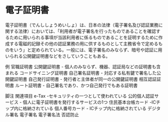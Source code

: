# 電子証明書

電子証明書（でんししょうめいしょ）は、日本の法律（電子署名及び認証業務に関する法律）においては、「利用者が電子署名を行ったものであることを確認するために用いられる事項が当該利用者に係るものであることを証明するために作成する電磁的記録その他の認証業務の用に供するものとして主務省令で定めるものをいう」と定められている。一般には、電子署名のみならず、暗号や認証に用いられる公開鍵証明書などをさしていうこともある。

例
官職証明書
公開鍵証明書 - 個人のみならず、機器、認証局などの証明書も含まれる
コードサイニング証明書
自己署名証明書 - 対応する私有鍵で署名した公開鍵証明書
自己発行証明書 - 発行者と主体者が同一の公開鍵証明書
相互認証証明書
ルート証明書 - 自己署名であり、かつ自己発行でもある証明書

脚注
関連項目
e-Tax -セキュリティの一つとして使われている
公的個人認証サービス - 個人に電子証明書を発行するサービスの1つ
住民基本台帳カード -ICチップ内に格納されている
個人番号カード - ICチップ内に格納されている
デジタル署名
電子署名
電子署名法
否認防止